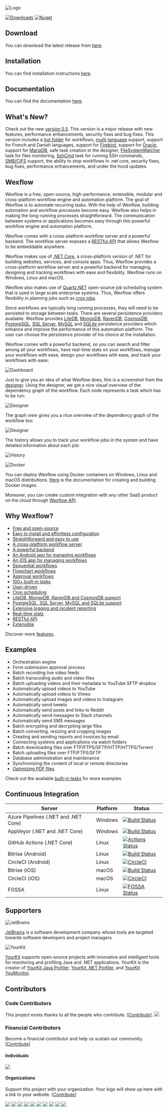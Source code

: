 ![Logo](https://aelassas.github.io/wexflow/images/wd-logo-4.jpg)

[![Downloads](https://img.shields.io/github/downloads/aelassas/Wexflow/total.svg)](https://wexflow.github.io/stats)
[![Nuget](https://img.shields.io/nuget/v/Wexflow)](https://www.nuget.org/packages/Wexflow)

## Download

You can download the latest release from [here](https://github.com/aelassas/Wexflow/releases/latest).

## Installation

You can find installation instructions [here](https://github.com/aelassas/Wexflow/wiki/Installation).

## Documentation

You can find the documentation [here](https://github.com/aelassas/Wexflow/wiki).

## What's New?

Check out the new [version 5.5](https://github.com/aelassas/Wexflow/releases/tag/v5.5). This version is a major release with new features, performance enhancements, security fixes and bug fixes. This version includes a [hot folder](https://github.com/aelassas/Wexflow/wiki/Hot-folder) for workflows, [multi-language](https://github.com/aelassas/Wexflow/wiki/Multi-language) support, support for French and Danish languages, support for [Firebird](https://github.com/aelassas/Wexflow/wiki/Firebird), support for [Oracle](https://github.com/aelassas/Wexflow/wiki/Oracle), support for [MariaDB](https://github.com/aelassas/Wexflow/wiki/MariaDB), safe task creation in the designer, [FileSystemWatcher](https://github.com/aelassas/Wexflow/wiki/FileSystemWatcher) task for files monitoring, [SshCmd](https://github.com/aelassas/Wexflow/wiki/SshCmd) task for running SSH commands, [SMB/CIFS](https://github.com/aelassas/Wexflow/wiki/SMB) support, the ability to stop workflows in .net core, security fixes, bug fixes, performance enhancements, and under the hood updates.

## Wexflow

Wexflow is a free, open-source, high-performance, extensible, modular and cross-platform workflow engine and automation platform. The goal of Wexflow is to automate recurring tasks. With the help of Wexflow, building automation and workflow processes become easy. Wexflow also helps in making the long-running processes straightforward. The communication between systems or applications becomes easy through this powerful workflow engine and automation platform.

Wexflow comes with a cross-platform workflow server and a powerful backend. The workflow server exposes a [RESTful API](https://github.com/aelassas/Wexflow/wiki/RESTful-API) that allows Wexflow to be embeddable anywhere.

Wexflow makes use of [.NET Core](https://www.microsoft.com/net/download), a cross-platform version of .NET for building websites, services, and console apps. Thus, Wexflow provides a cross-platform workflow server and a powerful backend for managing, designing and tracking workflows with ease and flexibility. Wexflow runs on Windows, Linux and macOS.

Wexflow also makes use of [Quartz.NET](https://www.quartz-scheduler.net/) open-source job scheduling system that is used in large scale enterprise systems. Thus, Wexflow offers flexibility in planning jobs such as [cron jobs](https://github.com/aelassas/Wexflow/wiki/Cron-scheduling).

Since workflows are typically long running processes, they will need to be persisted to storage between tasks. There are several persistence providers available. Wexflow provides [LiteDB](http://www.litedb.org/), [MongoDB](https://github.com/aelassas/Wexflow/wiki/MongoDB), [RavenDB](https://github.com/aelassas/Wexflow/wiki/RavenDB), [CosmosDB](https://github.com/aelassas/Wexflow/wiki/CosmosDB), [PostgreSQL](https://github.com/aelassas/Wexflow/wiki/PostgreSQL), [SQL Server](https://github.com/aelassas/Wexflow/wiki/SQL-Server), [MySQL](https://github.com/aelassas/Wexflow/wiki/MySQL) and [SQLite](https://github.com/aelassas/Wexflow/wiki/SQLite) persistence providers which enhance and improve the performance of this automation platform. The user can choose the persistence provider of his choice at the installation.

Wexflow comes with a powerful backend, so you can search and filter among all your workflows, have real-time stats on your workflows, manage your workflows with ease, design your workflows with ease, and track your workflows with ease:

![Dashboard](https://aelassas.github.io/wexflow/images/wbo-dashboard-4.4-2.png)

Just to give you an idea of what Wexflow does, this is a screenshot from the [designer](https://github.com/aelassas/Wexflow/wiki/Usage#designer). Using the designer, we get a nice visual overview of the dependency graph of the workflow. Each node represents a task which has to be run:

![Designer](https://aelassas.github.io/wexflow/images/wbo-designer-5.4.png)

The graph view gives you a nice overview of the dependency graph of the workflow too:

![Designer](https://aelassas.github.io/wexflow/images/wbo-designer-5.4-graph.png)

The history allows you to track your workflow jobs in the system and have detailed information about each job:

![History](https://aelassas.github.io/wexflow/images/wbo-history-5.3.png)

![Docker](https://aelassas.github.io/wexflow/images/small_h-trans.png)

You can deploy Wexflow using Docker containers on Windows, Linux and macOS distributions. [Here](https://github.com/aelassas/Wexflow/wiki/Docker) is the documentation for creating and building Docker images.

Moreover, you can create custom integration with any other SaaS product on the cloud through [Wexflow API](https://github.com/aelassas/Wexflow/wiki/RESTful-API).

## Why Wexflow?

- [Free and open-source](https://github.com/aelassas/Wexflow/wiki/Free-and-open-source)
- [Easy to install and effortless configuration](https://github.com/aelassas/Wexflow/wiki/Installation)
- [Straightforward and easy to use](https://github.com/aelassas/Wexflow/wiki/Usage)
- [A cross-platform workflow server](https://github.com/aelassas/Wexflow/wiki/Workflow-server)
- [A powerful backend](https://github.com/aelassas/Wexflow/wiki/Usage#backend)
- [An Android app for managing workflows](https://github.com/aelassas/Wexflow/wiki/Usage#android-manager)
- [An iOS app for managing workflows](https://github.com/aelassas/Wexflow/wiki/Usage#ios-manager)
- [Sequential workflows](https://github.com/aelassas/Wexflow/wiki/Samples#sequential-workflows)
- [Flowchart workflows](https://github.com/aelassas/Wexflow/wiki/Samples#flowchart-workflows)
- [Approval workflows](https://github.com/aelassas/Wexflow/wiki/Samples#approval-workflows)
- [100+ built-in tasks](https://github.com/aelassas/Wexflow/wiki/Tasks-documentation)
- [User-driven](https://github.com/aelassas/Wexflow/wiki/User-driven)
- [Cron scheduling](https://github.com/aelassas/Wexflow/wiki/Cron-scheduling)
- [LiteDB, MongoDB, RavenDB and CosmosDB support](https://github.com/aelassas/Wexflow/wiki/Databases)
- [PostgreSQL, SQL Server, MySQL and SQLite support](https://github.com/aelassas/Wexflow/wiki/Databases)
- [Extensive logging and incident reporting](https://github.com/aelassas/Wexflow/wiki/Logging)
- [Real-time stats](https://github.com/aelassas/Wexflow/wiki/Usage#dashboard)
- [RESTful API](https://github.com/aelassas/Wexflow/wiki/RESTful-API)
- [Extensible](https://github.com/aelassas/Wexflow/wiki/Extensible)	

Discover more [features](https://github.com/aelassas/Wexflow/wiki#why-wexflow).

## Examples

- Orchestration engine
- Form submission approval process
- Batch recording live video feeds
- Batch transcoding audio and video files
- Batch uploading videos and their metadata to YouTube SFTP dropbox
- Automatically upload videos to YouTube
- Automatically upload videos to Vimeo
- Automatically upload images and videos to Instagram
- Automatically send tweets
- Automatically send posts and links to Reddit
- Automatically send messages to Slack channels
- Automatically send SMS messages
- Batch encrypting and decrypting large files
- Batch converting, resizing and cropping images
- Creating and sending reports and invoices by email
- Connecting systems and applications via watch folders
- Batch downloading files over FTP/FTPS/SFTP/HTTP/HTTPS/Torrent
- Batch uploading files over FTP/FTPS/SFTP
- Database administration and maintenance
- Synchronizing the content of local or remote directories
- [Optimizing PDF files](https://blogs.datalogics.com/2018/11/26/wexflow-automating-datalogics-pdf-tools/)

Check out the available [built-in tasks](https://github.com/aelassas/Wexflow/wiki/Tasks-documentation) for more examples.

## Continuous Integration

|  Server | Platform | Status |
----------|--------|-------|
|Azure Pipelines (.NET and .NET Core)| Windows |[![Build Status](https://aelassas.visualstudio.com/Wexflow/_apis/build/status/aelassas.Wexflow?branchName=master)](https://aelassas.visualstudio.com/Wexflow/_build/latest?definitionId=1&branchName=master)|
|AppVeyor (.NET and .NET Core)| Windows |[![Build Status](https://ci.appveyor.com/api/projects/status/github/aelassas/Wexflow?svg=true)](https://ci.appveyor.com/project/aelassas/wexflow)|
|GitHub Actions (.NET Core)| Linux |[![Actions Status](https://github.com/aelassas/Wexflow/workflows/.NET%20Core/badge.svg)](https://github.com/aelassas/Wexflow/actions)|
|Bitrise (Android)|Linux| [![Build Status](https://app.bitrise.io/app/0fb832132f6afa6d/status.svg?token=j49g0Gx7rNWkl4s41xM_kA)](https://app.bitrise.io/app/0fb832132f6afa6d)|
|CircleCI (Android)|Linux | [![CircleCI](https://circleci.com/gh/aelassas/Wexflow.svg?style=shield)](https://circleci.com/gh/aelassas/Wexflow)|
|Bitrise (iOS)|macOS | [![Build Status](https://app.bitrise.io/app/f8006552bdd4ee80/status.svg?token=Yd_71TrG-cqFvEC1oV5teQ)](https://app.bitrise.io/app/f8006552bdd4ee80)|
|CircleCI (iOS)|macOS | [![CircleCI](https://circleci.com/gh/aelassas/Wexflow.svg?style=shield)](https://circleci.com/gh/aelassas/Wexflow)|
|FOSSA| Linux | [![FOSSA Status](https://app.fossa.com/api/projects/git%2Bgithub.com%2Faelassas%2FWexflow.svg?type=shield)](https://app.fossa.com/projects/git%2Bgithub.com%2Faelassas%2FWexflow?ref=badge_shield)|

## Supporters

![JetBrains](https://aelassas.github.io/wexflow/images/Jetbrains_logo.png)

[JetBrains](https://www.jetbrains.com/?from=Wexflow) is a software development company whose tools are targeted towards software developers and project managers.

![YourKit](https://aelassas.github.io/wexflow/images/yk_logo.png)

[YourKit](https://www.yourkit.com) supports open-source projects with innovative and intelligent tools for monitoring and profiling Java and .NET applications. YourKit is the creator of [YourKit Java Profiler](https://www.yourkit.com/java/profiler/), [YourKit .NET Profiler](https://www.yourkit.com/.net/profiler/), and [YourKit YouMonitor](https://www.yourkit.com/youmonitor/).

## Contributors

### Code Contributors

This project exists thanks to all the people who contribute. [[Contribute](https://github.com/aelassas/Wexflow/blob/master/.github/CONTRIBUTING.md)].
<a href="https://github.com/aelassas/Wexflow/graphs/contributors"><img src="https://opencollective.com/Wexflow/contributors.svg?width=890&button=false" /></a>

### Financial Contributors

Become a financial contributor and help us sustain our community. [[Contribute](https://opencollective.com/Wexflow/contribute)]

#### Individuals

<a href="https://opencollective.com/Wexflow"><img src="https://opencollective.com/Wexflow/individuals.svg?width=890"></a>

#### Organizations

Support this project with your organization. Your logo will show up here with a link to your website. [[Contribute](https://opencollective.com/Wexflow/contribute)]

<a href="https://opencollective.com/Wexflow/organization/0/website"><img src="https://opencollective.com/Wexflow/organization/0/avatar.svg"></a>
<a href="https://opencollective.com/Wexflow/organization/1/website"><img src="https://opencollective.com/Wexflow/organization/1/avatar.svg"></a>
<a href="https://opencollective.com/Wexflow/organization/2/website"><img src="https://opencollective.com/Wexflow/organization/2/avatar.svg"></a>
<a href="https://opencollective.com/Wexflow/organization/3/website"><img src="https://opencollective.com/Wexflow/organization/3/avatar.svg"></a>
<a href="https://opencollective.com/Wexflow/organization/4/website"><img src="https://opencollective.com/Wexflow/organization/4/avatar.svg"></a>
<a href="https://opencollective.com/Wexflow/organization/5/website"><img src="https://opencollective.com/Wexflow/organization/5/avatar.svg"></a>
<a href="https://opencollective.com/Wexflow/organization/6/website"><img src="https://opencollective.com/Wexflow/organization/6/avatar.svg"></a>
<a href="https://opencollective.com/Wexflow/organization/7/website"><img src="https://opencollective.com/Wexflow/organization/7/avatar.svg"></a>
<a href="https://opencollective.com/Wexflow/organization/8/website"><img src="https://opencollective.com/Wexflow/organization/8/avatar.svg"></a>
<a href="https://opencollective.com/Wexflow/organization/9/website"><img src="https://opencollective.com/Wexflow/organization/9/avatar.svg"></a>
